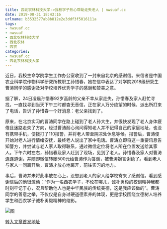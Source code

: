 ```yaml
---
title: 西北农林科技大学->我校学子热心帮助走失老人 | nwsuaf.cc
date: 2019-08-31 18:43:16
urlname: b3532577ab8b812e2e3ddf3f5016111a
tags: 
- nwsuaf.cc
- nwsuaf
- 西北农林科技大学
- 西北农林
- 西农
categories:
- nwsuaf.cc
- 西北农林科技大学
---
```



近日，我校生命学院学生工作办公室收到了一封来自北京的感谢信。来信者是中国农业科学院作物科学研究所教职工孙惜春，她在信中表达了对学院2018级研究生曹涛同学的感谢及对学校培养优秀学子的感谢和赞美之意。

据了解，24日凌晨孙惜春92岁高龄的父亲不幸从家走失，孙惜春及家人赶忙寻找，一直找寻到当天下午三时都杳无音信，正在家人万分绝望的时候，派出所打来了电话，告诉了孙惜春一个好消息：老父亲找到了。

原来，在北京实习的曹涛同学在路上碰到了老人孙大生，并很快发现了老人身体疲倦且迷路走失了方向，经过曹涛耐心询问得知老人并不记得自己的家庭地址，也没有携带手机，便拨打了110报警，并将老人带至阴凉处休息等候。报警后，曹涛便开始对老人进行情绪安抚，最终老人说出了家中电话。曹涛立即将这一重要讯息告知警方，并尝试与老人家人取得联系，通过微信定位将老人所在位置发送给其家人。下午六时左右，孙惜春及家人赶到了现场，见到了老人。孙惜春及家人对曹涛连连道谢，并随即微信转账500元给曹涛作为答谢，被曹涛婉言谢绝了。看到老人与家人一同离开后，曹涛才放心地离开，前往实习的地方。

事后，曹涛并未将此事放在心上，没想到老人的家人给学校寄来了感谢信。看到感谢信后的他很激动：“作为一名西农学子，不论在哪儿，诚朴勇毅的校训精神我都时刻牢记于心，况且帮助他人也是中华民族的传统美德，这是我应该做的”。曹涛同学的善意之举，不仅仅是自身过硬道德素养的体现，更是学校围绕立德树人培养学生和西农学子诚朴勇毅精神的缩影。



![图](https://news.nwsuaf.edu.cn/images/content/2019-08/20190831170956799582.jpg)

[转入文章首发地址](https://news.nwsuaf.edu.cn/xnxw/91531.htm)